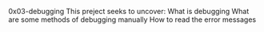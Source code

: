 0x03-debugging
This preject seeks to uncover:
What is debugging
What are some methods of debugging manually
How to read the error messages
